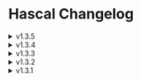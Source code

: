 # Hascal Changelog
<details>
<summary>v1.3.5</summary>
  
#### New features

#### Standard library
##### Updated
- add `compiler_name()` function to get the name of the compiler
- add `arch()` function to get the architecture of the system
- add `is_x86()` function to check if the architecture is x86
- add `is_x64()` function to check if the architecture is x64

##### Added
- add `libcinfo` library to get information about the libc

#### Bug fixes
  
#### Removed

</details>

<details>
<summary>v1.3.4</summary>
  
#### New features
- compiler option : now can generate c++ code from hascal code with `c++_code : 1` in `config.json` file
- use `cuse` keyword to include c++ files.

#### Bug fixes
- Fix semantic analyser bugs
- Fix standard library bug

</details>

<details>
<summary>v1.3.3</summary>

#### New features
- struct inheritance
- can use `cuse` statement on struct declaration

#### Bug fixes
- Fix variable scope bug
- Fix variable declaration bug
- Fix semantic analyser bug

</details>

<details>
<summary>v1.3.2</summary>

#### New features
- `for in` statement
- library manager
- flag option
- `cuse` statement

#### Bug fixes
- Fix semantic analyser bugs
- Fix nested struct bug

#### Removed
- `for to` and `for downto` statement removed

</details>

<details>
<summary>v1.3.1</summary>

#### New features
- Basic Semantic Anaslyser

#### Changes
- remove semicolon from syntax

</details>
